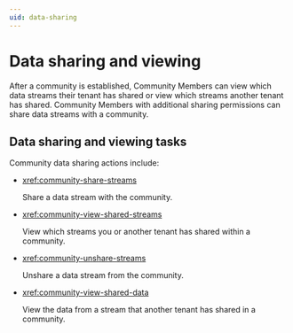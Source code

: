 ```yaml
---
uid: data-sharing
---
```


# Data sharing and viewing

After a community is established, Community Members can view which data streams their tenant has shared or view which streams another tenant has shared.  Community Members with additional sharing permissions can share data streams with a community. 

## Data sharing and viewing tasks

Community data sharing actions include:

- <xref:community-share-streams>

	Share a data stream with the community.

- <xref:community-view-shared-streams>

	View which streams you or another tenant has shared within a community.

- <xref:community-unshare-streams>

	Unshare a data stream from the community.

- <xref:community-view-shared-data>

	View the data from a stream that another tenant has shared in a community.
